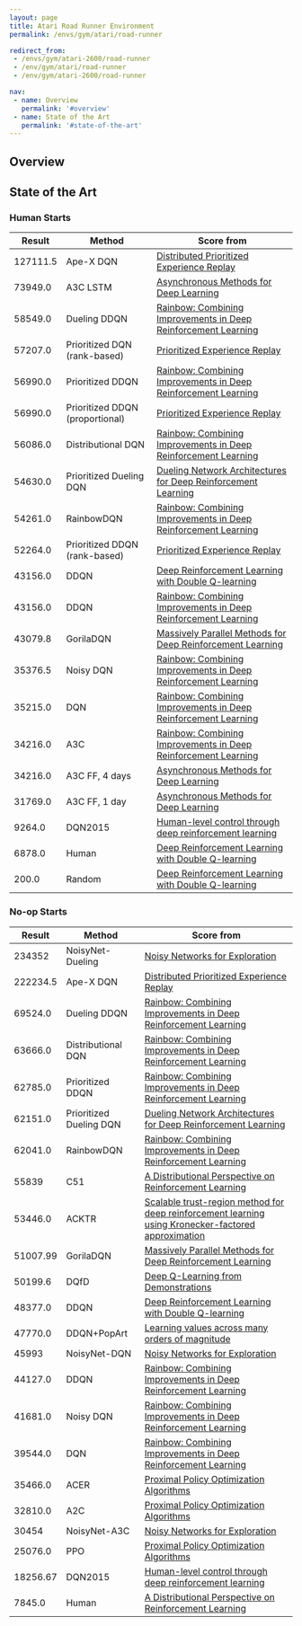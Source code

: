 ```yaml
---
layout: page
title: Atari Road Runner Environment
permalink: /envs/gym/atari/road-runner

redirect_from:
 - /envs/gym/atari-2600/road-runner
 - /env/gym/atari/road-runner
 - /env/gym/atari-2600/road-runner

nav:
 - name: Overview
   permalink: '#overview'
 - name: State of the Art
   permalink: '#state-of-the-art'
---
```



## Overview

## State of the Art

### Human Starts

| Result | Method | Score from |
|--------|--------|------------|
| 127111.5 | Ape-X DQN | [Distributed Prioritized Experience Replay](https://arxiv.org/abs/1803.00933) |
| 73949.0 | A3C LSTM | [Asynchronous Methods for Deep Learning](https://arxiv.org/abs/1602.01783) |
| 58549.0 | Dueling DDQN | [Rainbow: Combining Improvements in Deep Reinforcement Learning](https://arxiv.org/abs/1710.02298) |
| 57207.0 | Prioritized DQN (rank-based) | [Prioritized Experience Replay](https://arxiv.org/abs/1511.05952) |
| 56990.0 | Prioritized DDQN | [Rainbow: Combining Improvements in Deep Reinforcement Learning](https://arxiv.org/abs/1710.02298) |
| 56990.0 | Prioritized DDQN (proportional) | [Prioritized Experience Replay](https://arxiv.org/abs/1511.05952) |
| 56086.0 | Distributional DQN | [Rainbow: Combining Improvements in Deep Reinforcement Learning](https://arxiv.org/abs/1710.02298) |
| 54630.0 | Prioritized Dueling DQN | [Dueling Network Architectures for Deep Reinforcement Learning](https://arxiv.org/abs/1511.06581) |
| 54261.0 | RainbowDQN | [Rainbow: Combining Improvements in Deep Reinforcement Learning](https://arxiv.org/abs/1710.02298) |
| 52264.0 | Prioritized DDQN (rank-based) | [Prioritized Experience Replay](https://arxiv.org/abs/1511.05952) |
| 43156.0 | DDQN | [Deep Reinforcement Learning with Double Q-learning](https://arxiv.org/abs/1509.06461) |
| 43156.0 | DDQN | [Rainbow: Combining Improvements in Deep Reinforcement Learning](https://arxiv.org/abs/1710.02298) |
| 43079.8 | GorilaDQN | [Massively Parallel Methods for Deep Reinforcement Learning](https://arxiv.org/abs/1507.04296) |
| 35376.5 | Noisy DQN | [Rainbow: Combining Improvements in Deep Reinforcement Learning](https://arxiv.org/abs/1710.02298) |
| 35215.0 | DQN | [Rainbow: Combining Improvements in Deep Reinforcement Learning](https://arxiv.org/abs/1710.02298) |
| 34216.0 | A3C | [Rainbow: Combining Improvements in Deep Reinforcement Learning](https://arxiv.org/abs/1710.02298) |
| 34216.0 | A3C FF, 4 days | [Asynchronous Methods for Deep Learning](https://arxiv.org/abs/1602.01783) |
| 31769.0 | A3C FF, 1 day | [Asynchronous Methods for Deep Learning](https://arxiv.org/abs/1602.01783) |
| 9264.0 | DQN2015 | [Human-level control through deep reinforcement learning](https://web.stanford.edu/class/psych209/Readings/MnihEtAlHassibis15NatureControlDeepRL.pdf) |
| 6878.0 | Human | [Deep Reinforcement Learning with Double Q-learning](https://arxiv.org/abs/1509.06461) |
| 200.0 | Random | [Deep Reinforcement Learning with Double Q-learning](https://arxiv.org/abs/1509.06461) |

### No-op Starts

| Result | Method | Score from |
|--------|--------|------------|
| 234352 | NoisyNet-Dueling | [Noisy Networks for Exploration](https://arxiv.org/abs/1706.10295) |
| 222234.5 | Ape-X DQN | [Distributed Prioritized Experience Replay](https://arxiv.org/abs/1803.00933) |
| 69524.0 | Dueling DDQN | [Rainbow: Combining Improvements in Deep Reinforcement Learning](https://arxiv.org/abs/1710.02298) |
| 63666.0 | Distributional DQN | [Rainbow: Combining Improvements in Deep Reinforcement Learning](https://arxiv.org/abs/1710.02298) |
| 62785.0 | Prioritized DDQN | [Rainbow: Combining Improvements in Deep Reinforcement Learning](https://arxiv.org/abs/1710.02298) |
| 62151.0 | Prioritized Dueling DQN | [Dueling Network Architectures for Deep Reinforcement Learning](https://arxiv.org/abs/1511.06581) |
| 62041.0 | RainbowDQN | [Rainbow: Combining Improvements in Deep Reinforcement Learning](https://arxiv.org/abs/1710.02298) |
| 55839 | C51 | [A Distributional Perspective on Reinforcement Learning](https://arxiv.org/abs/1707.06887) |
| 53446.0 | ACKTR | [Scalable trust-region method for deep reinforcement learning using Kronecker-factored approximation](https://arxiv.org/abs/1708.05144) |
| 51007.99 | GorilaDQN | [Massively Parallel Methods for Deep Reinforcement Learning](https://arxiv.org/abs/1507.04296) |
| 50199.6 | DQfD | [Deep Q-Learning from Demonstrations](https://arxiv.org/abs/1704.03732) |
| 48377.0 | DDQN | [Deep Reinforcement Learning with Double Q-learning](https://arxiv.org/abs/1509.06461) |
| 47770.0 | DDQN+PopArt | [Learning values across many orders of magnitude](https://arxiv.org/abs/1602.07714) |
| 45993 | NoisyNet-DQN | [Noisy Networks for Exploration](https://arxiv.org/abs/1706.10295) |
| 44127.0 | DDQN | [Rainbow: Combining Improvements in Deep Reinforcement Learning](https://arxiv.org/abs/1710.02298) |
| 41681.0 | Noisy DQN | [Rainbow: Combining Improvements in Deep Reinforcement Learning](https://arxiv.org/abs/1710.02298) |
| 39544.0 | DQN | [Rainbow: Combining Improvements in Deep Reinforcement Learning](https://arxiv.org/abs/1710.02298) |
| 35466.0 | ACER | [Proximal Policy Optimization Algorithms](https://arxiv.org/abs/1707.06347) |
| 32810.0 | A2C | [Proximal Policy Optimization Algorithms](https://arxiv.org/abs/1707.06347) |
| 30454 | NoisyNet-A3C | [Noisy Networks for Exploration](https://arxiv.org/abs/1706.10295) |
| 25076.0 | PPO | [Proximal Policy Optimization Algorithms](https://arxiv.org/abs/1707.06347) |
| 18256.67 | DQN2015 | [Human-level control through deep reinforcement learning](https://web.stanford.edu/class/psych209/Readings/MnihEtAlHassibis15NatureControlDeepRL.pdf) |
| 7845.0 | Human | [A Distributional Perspective on Reinforcement Learning](https://arxiv.org/abs/1707.06887) |

